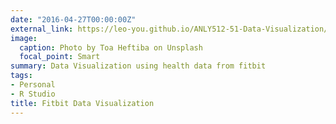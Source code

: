 ```yaml
---
date: "2016-04-27T00:00:00Z"
external_link: https://leo-you.github.io/ANLY512-51-Data-Visualization/
image:
  caption: Photo by Toa Heftiba on Unsplash
  focal_point: Smart
summary: Data Visualization using health data from fitbit
tags:
- Personal
- R Studio
title: Fitbit Data Visualization
---
```

